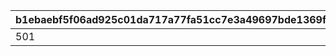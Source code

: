 |b1ebaebf5f06ad925c01da717a77fa51cc7e3a49697bde1369f463af62eb8bf2|cd160245424edb910f3950d80fb04ca8f34d15d35ce9d08d468d930872289d2c|743d42048604df8f93563045a48c80a1cc82f3ab9cbd201e424ae482e411585a|5c11afb5707adcb1bf52c71e90fec6ac1e3176d6a89b0eac59b8410acd0bfc75|39a284d1877f33031998c27661feb7a7825acaacaf9586e17212ac9658cacd6c|a01a9353bbfc089a695a002cf1145b3a741c8198f6d434bdfefac93a9cf43da4|4c4c5c7aa62bc9c4ac6a8430e53cbdbe5de525963ec329a24b0af7f8ba24581a|
| --- | --- | --- | --- | --- | --- | --- |
|501|2019-02-15 23:00:00|2019-02-12 14:59:59|2019-02-08 15:00:00|2019-02-28 11:59:59|500|1|